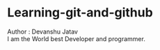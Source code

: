 # Learning-git-and-github
Author : Devanshu Jatav
<br>
I am the World best Developer and programmer.
